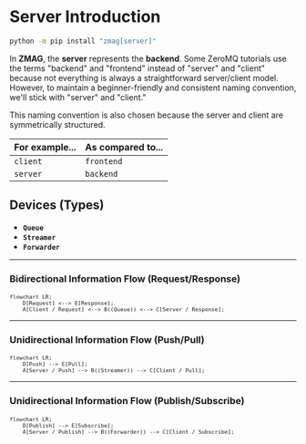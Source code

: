 # **Server** Introduction

```sh
python -m pip install "zmag[server]"
```

In **ZMAG**, the **server** represents the **backend**. Some ZeroMQ tutorials use the terms "backend" and "frontend" instead of "server" and "client" because not everything is always a straightforward server/client model. However, to maintain a beginner-friendly and consistent naming convention, we'll stick with "server" and "client."

This naming convention is also chosen because the server and client are symmetrically structured.

| For example... | As compared to... |
| -------------- | ----------------- |
| `client`       | `frontend`        |
| `server`       | `backend`         |

## Devices (Types)

- **`Queue`**
- **`Streamer`**
- **`Forwarder`**

---

### Bidirectional Information Flow (Request/Response)

```mermaid
flowchart LR;
    D[Request] <--> E[Response];
    A[Client / Request] <--> B((Queue)) <--> C[Server / Response];
```

---

### Unidirectional Information Flow (Push/Pull)

```mermaid
flowchart LR;
    D[Push] --> E[Pull];
    A[Server / Push] --> B((Streamer)) --> C[Client / Pull];
```

---

### Unidirectional Information Flow (Publish/Subscribe)

```mermaid
flowchart LR;
    D[Publish] --> E[Subscribe];
    A[Server / Publish] --> B((Forwarder)) --> C[Client / Subscribe];
```

<style>

/* Mermaid */
.mermaid {
  text-align: left;
  zoom: 80%;
}
</style>
